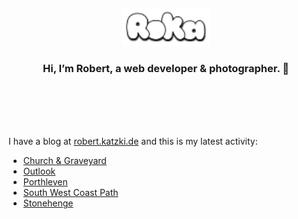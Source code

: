 <div align="center">
  <br>
  <br>
  <br>
  <br>
  <a href="https://robert.katzki.de/">
    <img width="140" src="https://github.com/ro-ka/ro-ka/blob/master/logo.svg" alt="Roka">
  </a>
  <br>
  <h3>Hi, I’m Robert, a web developer & photographer. 👋</h3>
 
  <br>
  <br>
  <br>
  <br>
</div>

I have a blog at [robert.katzki.de](https://robert.katzki.de/) and this is my latest activity:
<!-- BLOG-POST-LIST:START -->
- [Church &amp; Graveyard](https://robert.katzki.de/photos/2025/church-graveyard)
- [Outlook](https://robert.katzki.de/photos/2025/outlook)
- [Porthleven](https://robert.katzki.de/photos/2025/porthleven)
- [South West Coast Path](https://robert.katzki.de/photos/2025/south-west-coast-path)
- [Stonehenge](https://robert.katzki.de/photos/2025/stonehenge)
<!-- BLOG-POST-LIST:END -->
